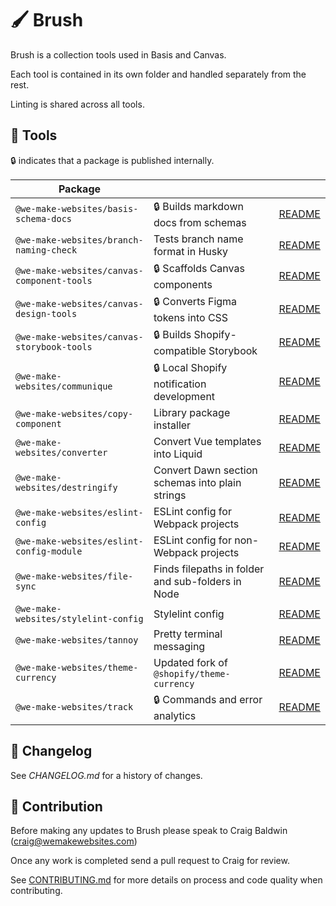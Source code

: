 # 🖌️ Brush

Brush is a collection tools used in Basis and Canvas.

Each tool is contained in its own folder and handled separately from the rest.

Linting is shared across all tools.

## 🔧 Tools

🔒 indicates that a package is published internally.

| Package | | |
|---|---|---|
| `@we-make-websites/basis-schema-docs` | 🔒 Builds markdown docs from schemas | [README](basis-schema-docs/README.md) |
| `@we-make-websites/branch-naming-check` | Tests branch name format in Husky | [README](branch-naming-check/README.md) |
| `@we-make-websites/canvas-component-tools` | 🔒 Scaffolds Canvas components | [README](canvas-component-tools/README.md) |
| `@we-make-websites/canvas-design-tools` | 🔒 Converts Figma tokens into CSS | [README](canvas-design-tools/README.md) |
| `@we-make-websites/canvas-storybook-tools` | 🔒 Builds Shopify-compatible Storybook | [README](canvas-storybook-tools/README.md) |
| `@we-make-websites/communique` | 🔒 Local Shopify notification development | [README](communique/README.md) |
| `@we-make-websites/copy-component` | Library package installer | [README](copy-component/README.md) |
| `@we-make-websites/converter` | Convert Vue templates into Liquid | [README](converter/README.md) |
| `@we-make-websites/destringify` | Convert Dawn section schemas into plain strings | [README](destringify/README.md) |
| `@we-make-websites/eslint-config` | ESLint config for Webpack projects | [README](eslint-config/README.md) |
| `@we-make-websites/eslint-config-module` | ESLint config for non-Webpack projects | [README](eslint-config-module/README.md) |
| `@we-make-websites/file-sync` | Finds filepaths in folder and sub-folders in Node | [README](file-sync/README.md) |
| `@we-make-websites/stylelint-config` | Stylelint config | [README](stylelint-config/README.md) |
| `@we-make-websites/tannoy` | Pretty terminal messaging | [README](tannoy/README.md) |
| `@we-make-websites/theme-currency` | Updated fork of `@shopify/theme-currency` | [README](theme-currency/README.md) |
| `@we-make-websites/track` | 🔒 Commands and error analytics | [README](track/README.md) |

## 📅 Changelog

See *CHANGELOG.md* for a history of changes.

## 🤝 Contribution

Before making any updates to Brush please speak to Craig Baldwin (craig@wemakewebsites.com)

Once any work is completed send a pull request to Craig for review.

See [CONTRIBUTING.md](.github/CONTRIBUTING.md) for more details on process and code quality when contributing.

